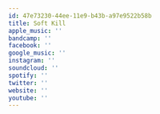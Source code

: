 ```yaml
---
id: 47e73230-44ee-11e9-b43b-a97e9522b58b
title: Soft Kill
apple_music: ''
bandcamp: ''
facebook: ''
google_music: ''
instagram: ''
soundcloud: ''
spotify: ''
twitter: ''
website: ''
youtube: ''
---
```

